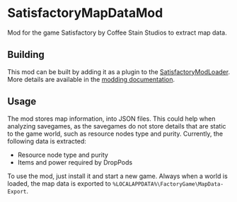 # SatisfactoryMapDataMod

Mod for the game Satisfactory by Coffee Stain Studios to extract map data.

## Building

This mod can be built by adding it as a plugin to the [SatisfactoryModLoader](https://github.com/satisfactorymodding/SatisfactoryModLoader).
More details are available in the [modding documentation](https://docs.ficsit.app/satisfactory-modding/latest/index.html).

## Usage

The mod stores map information, into JSON files.
This could help when analyzing savegames, as the savegames do not store details that are static to the game world, such as resource nodes type and purity.
Currently, the following data is extracted:
- Resource node type and purity
- Items and power required by DropPods

To use the mod, just install it and start a new game. Always when a world is loaded, the map data is exported to `%LOCALAPPDATA%\FactoryGame\MapData-Export`.
